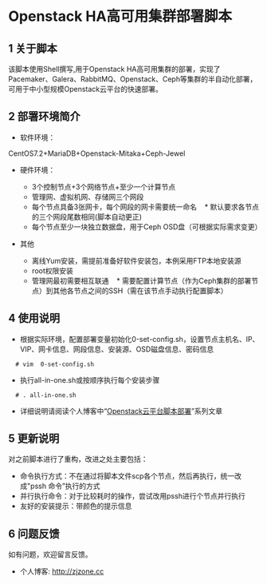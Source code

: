 # Openstack HA高可用集群部署脚本
## 1 关于脚本
该脚本使用Shell撰写,用于Openstack HA高可用集群的部署，实现了Pacemaker、Galera、RabbitMQ、Openstack、Ceph等集群的半自动化部署，可用于中小型规模Openstack云平台的快速部署。

## 2 部署环境简介

* 软件环境：

CentOS7.2+MariaDB+Openstack-Mitaka+Ceph-Jewel

* 硬件环境：

    * 3个控制节点+3个网络节点+至少一个计算节点
    * 管理网、虚拟机网、存储网三个网段
    * 每个节点具备3张网卡，每个网段的网卡需要统一命名
    * 默认要求各节点的三个网段尾数相同(脚本自动更正)
    * 每个节点至少一块独立数据盘，用于Ceph OSD盘（可根据实际需求变更）
    
* 其他

    * 离线Yum安装，需提前准备好软件安装包，本例采用FTP本地安装源
    * root权限安装  
    * 管理网最初需要相互联通
    * 需要配置计算节点（作为Ceph集群的部署节点）到其他各节点之间的SSH（需在该节点手动执行配置脚本）
    
## 4 使用说明
* 根据实际环境，配置部署变量初始化0-set-config.sh，设置节点主机名、IP、VIP、网卡信息、网段信息、安装源、OSD磁盘信息、密码信息
```shell
  # vim  0-set-config.sh
```
* 执行all-in-one.sh或按顺序执行每个安装步骤
```shell
  # . all-in-one.sh
```
* 详细说明请阅读个人博客中“[Openstack云平台脚本部署](http://zjzone.cc/?s=Openstack%E4%BA%91%E5%B9%B3%E5%8F%B0%E8%84%9A%E6%9C%AC%E9%83%A8%E7%BD%B2)”系列文章

## 5 更新说明

对之前脚本进行了重构，改进之处主要包括： 

* 命令执行方式：不在通过将脚本文件scp各个节点，然后再执行，统一改成"pssh 命令”执行的方式 
* 并行执行命令：对于比较耗时的操作，尝试改用pssh进行个节点并行执行
* 友好的安装提示：带颜色的提示信息

## 6 问题反馈
如有问题，欢迎留言反馈。

* 个人博客: <http://zjzone.cc>
